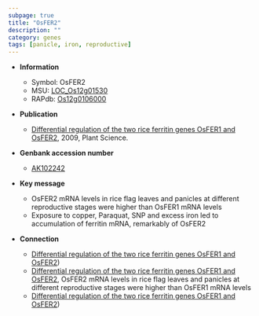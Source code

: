 ```yaml
---
subpage: true
title: "OsFER2"
description: ""
category: genes
tags: [panicle, iron, reproductive]
---
```


* **Information**  
    + Symbol: OsFER2  
    + MSU: [LOC_Os12g01530](http://rice.plantbiology.msu.edu/cgi-bin/ORF_infopage.cgi?orf=LOC_Os12g01530)  
    + RAPdb: [Os12g0106000](http://rapdb.dna.affrc.go.jp/viewer/gbrowse_details/irgsp1?name=Os12g0106000)  

* **Publication**  
    + [Differential regulation of the two rice ferritin genes OsFER1 and OsFER2](http://www.ncbi.nlm.nih.gov/pubmed?term=Differential+regulation+of+the+two+rice+ferritin+genes+OsFER1+and+OsFER2%5BTitle%5D), 2009, Plant Science.

* **Genbank accession number**  
    + [AK102242](http://www.ncbi.nlm.nih.gov/nuccore/AK102242)

* **Key message**  
    + OsFER2 mRNA levels in rice flag leaves and panicles at different reproductive stages were higher than OsFER1 mRNA levels
    + Exposure to copper, Paraquat, SNP and excess iron led to accumulation of ferritin mRNA, remarkably of OsFER2

* **Connection**  
    + [Differential regulation of the two rice ferritin genes OsFER1 and OsFER2](OsFER1+and+OsFER2))
    + [Differential regulation of the two rice ferritin genes OsFER1 and OsFER2](http://www.ncbi.nlm.nih.gov/pubmed?term=Differential+regulation+of+the+two+rice+ferritin+genes+OsFER1+and+OsFER2%5BTitle%5D), OsFER2 mRNA levels in rice flag leaves and panicles at different reproductive stages were higher than OsFER1 mRNA levels
    + [Differential regulation of the two rice ferritin genes OsFER1 and OsFER2](OsFER1+and+OsFER2))



